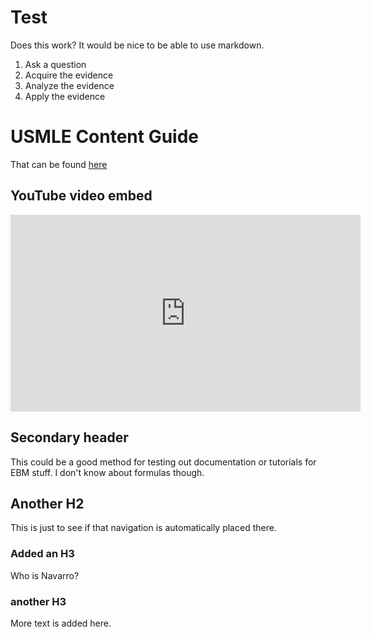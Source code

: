 # Test

Does this work? It would be nice to be able to use markdown. 

1. Ask a question
2. Acquire the evidence
3. Analyze the evidence
4. Apply the evidence

# USMLE Content Guide
That can be found [here](usmle_content.md)

## YouTube video embed
<iframe width="560" height="315" src="https://www.youtube.com/embed/YMWX-EIgg-c" title="YouTube video player" frameborder="0" allow="accelerometer; autoplay; clipboard-write; encrypted-media; gyroscope; picture-in-picture; web-share" allowfullscreen></iframe>

## Secondary header
This could be a good method for testing out documentation or tutorials for EBM stuff. I don't know about formulas though. 

## Another H2
This is just to see if that navigation is automatically placed there. 

### Added an H3
Who is Navarro?

### another H3
More text is added here. 
